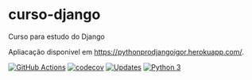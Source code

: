 # curso-django
Curso para estudo do Django

Apliacação disponivel em https://pythonprodjangoigor.herokuapp.com/.

[![GitHub Actions](https://img.shields.io/endpoint.svg?url=https%3A%2F%2Factions-badge.atrox.dev%2Fatrox%2Fsync-dotenv%2Fbadge&style=flat-square)](https://github.com/Sarkan-DF/curso-django/actions)
[![codecov](https://codecov.io/gh/Sarkan-DF/curso-django/branch/main/graph/badge.svg?token=P0GLSHO1GO)](https://codecov.io/gh/Sarkan-DF/curso-django)
[![Updates](https://pyup.io/repos/github/Sarkan-DF/curso-django/shield.svg)](https://pyup.io/repos/github/Sarkan-DF/curso-django/)
[![Python 3](https://pyup.io/repos/github/Sarkan-DF/curso-django/python-3-shield.svg)](https://pyup.io/repos/github/Sarkan-DF/curso-django/)
